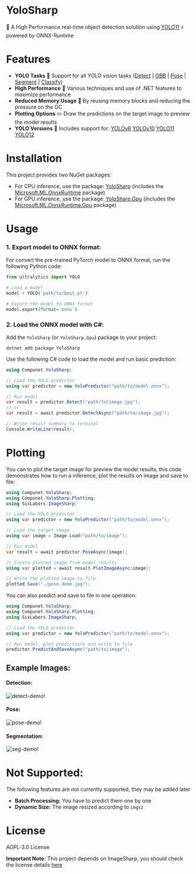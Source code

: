 # YoloSharp

🚀 A High Performance real-time object detection solution using [YOLO11](https://github.com/ultralytics/ultralytics) ⚡️ powered by ONNX-Runtime

# Features

- **YOLO Tasks** 🌟 Support for all YOLO vision tasks ([Detect](https://docs.ultralytics.com/tasks/detect) | [OBB](https://docs.ultralytics.com/tasks/obb) | [Pose](https://docs.ultralytics.com/tasks/pose) | [Segment](https://docs.ultralytics.com/tasks/segment) | [Classify](https://docs.ultralytics.com/tasks/classify))
- **High Performance** 🚀 Various techniques and use of .NET features to maximize performance
- **Reduced Memory Usage** 🧠 By reusing memory blocks and reducing the pressure on the GC
- **Plotting Options** ✏️ Draw the predictions on the target image to preview the model results
- **YOLO Versions** 🔧 Includes support for: [YOLOv8](https://docs.ultralytics.com/models/yolov8) [YOLOv10](https://docs.ultralytics.com/models/yolov10) [YOLO11](https://docs.ultralytics.com/models/yolo11) [YOLO12](https://docs.ultralytics.com/models/yolo12)

# Installation

This project provides two NuGet packages:

- For CPU inference, use the package: [YoloSharp](https://www.nuget.org/packages/YoloSharp) (includes the [Microsoft.ML.OnnxRuntime](https://www.nuget.org/packages/Microsoft.ML.OnnxRuntime) package)
- For GPU inference, use the package: [YoloSharp.Gpu](https://www.nuget.org/packages/YoloSharp.Gpu) (includes the [Microsoft.ML.OnnxRuntime.Gpu](https://www.nuget.org/packages/Microsoft.ML.OnnxRuntime.Gpu) package)

# Usage

### 1. Export model to ONNX format:

For convert the pre-trained PyTorch model to ONNX format, run the following Python code:

```python
from ultralytics import YOLO

# Load a model
model = YOLO('path/to/best.pt')

# Export the model to ONNX format
model.export(format='onnx')
```

### 2. Load the ONNX model with C#:

Add the `YoloSharp` (or `YoloSharp.Gpu`) package to your project:

```shell
dotnet add package YoloSharp
```

Use the following C# code to load the model and run basic prediction:

```csharp
using Compunet.YoloSharp;

// Load the YOLO predictor
using var predictor = new YoloPredictor("path/to/model.onnx");

// Run model
var result = predictor.Detect("path/to/image.jpg");
// or
var result = await predictor.DetectAsync("path/to/image.jpg");

// Write result summary to terminal
Console.WriteLine(result);
```

# Plotting

You can to plot the target image for preview the model results, this code demonstrates how to run a inference, plot the results on image and save to file:

```csharp
using Compunet.YoloSharp;
using Compunet.YoloSharp.Plotting;
using SixLabors.ImageSharp;

// Load the YOLO predictor
using var predictor = new YoloPredictor("path/to/model.onnx");

// Load the target image
using var image = Image.Load("path/to/image");

// Run model
var result = await predictor.PoseAsync(image);

// Create plotted image from model results
using var plotted = await result.PlotImageAsync(image);

// Write the plotted image to file
plotted.Save("./pose_demo.jpg");
```

You can also predict and save to file in one operation:

```csharp
using Compunet.YoloSharp;
using Compunet.YoloSharp.Plotting;
using SixLabors.ImageSharp;

// Load the YOLO predictor
using var predictor = new YoloPredictor("path/to/model.onnx");

// Run model, plot predictions and write to file
predictor.PredictAndSaveAsync("path/to/image");
```

## Example Images:

#### Detection:

![detect-demo!](https://raw.githubusercontent.com/dme-compunet/YoloSharp/main/Assets/detect-demo.jpg)

#### Pose:

![pose-demo!](https://raw.githubusercontent.com/dme-compunet/YoloSharp/main/Assets/pose-demo.jpg)

#### Segmentation:

![seg-demo!](https://raw.githubusercontent.com/dme-compunet/YoloSharp/main/Assets/seg-demo.jpg)

# Not Supported:

The following features are not currently supported, they may be added later

- **Batch Processing:** You have to predict them one by one
- **Dynamic Size:** The image resized according to `imgsz`

# License

AGPL-3.0 License

**Important Note:** This project depends on ImageSharp, you should check the license details [here](https://github.com/SixLabors/ImageSharp/blob/main/LICENSE)
